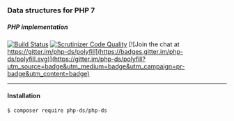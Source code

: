 ### Data structures for PHP 7
##### PHP implementation

[![Build Status](https://travis-ci.org/php-ds/polyfill.svg?branch=master)](https://travis-ci.org/php-ds/polyfill)
[![Scrutinizer Code Quality](https://img.shields.io/scrutinizer/g/php-ds/polyfill.svg)](https://scrutinizer-ci.com/g/php-ds/polyfill/?branch=master)
[![Join the chat at https://gitter.im/php-ds/polyfill](https://badges.gitter.im/php-ds/polyfill.svg)](https://gitter.im/php-ds/polyfill?utm_source=badge&utm_medium=badge&utm_campaign=pr-badge&utm_content=badge)

---

#### Installation

```bash
$ composer require php-ds/php-ds
```
